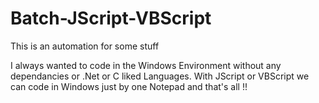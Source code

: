 # Batch-JScript-VBScript
This is an automation for some stuff

I always wanted to code in the Windows Environment without any dependancies or .Net or C liked Languages.
With JScript or VBScript we can code in Windows just by one Notepad and that's all !!

